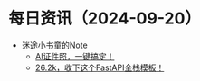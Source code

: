 ﻿# 每日资讯（2024-09-20）

- [迷途小书童的Note](https://xugaoxiang.com/feed)
  - [AI证件照，一键搞定！](https://xugaoxiang.com/2024/09/20/hivisionidphotos/)
  - [26.2k，收下这个FastAPI全栈模板！](https://xugaoxiang.com/2024/09/20/fullstack-fastapi-template/)
